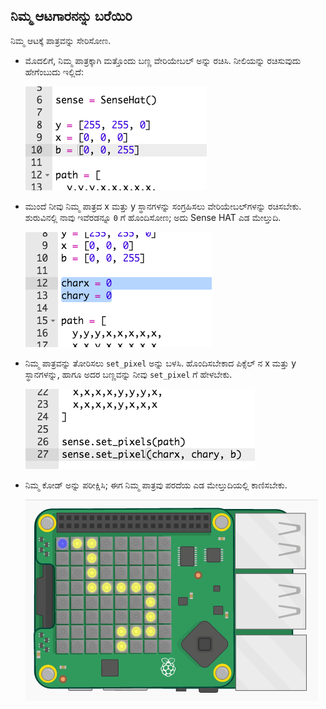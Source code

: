 ## ನಿಮ್ಮ ಆಟಗಾರನನ್ನು ಬರೆಯಿರಿ

ನಿಮ್ಮ ಆಟಕ್ಕೆ ಪಾತ್ರವನ್ನು ಸೇರಿಸೋಣ.

+ ಮೊದಲಿಗೆ, ನಿಮ್ಮ ಪಾತ್ರಕ್ಕಾಗಿ ಮತ್ತೊಂದು ಬಣ್ಣ ವೇರಿಯೇಬಲ್ ಅನ್ನು ರಚಿಸಿ. ನೀಲಿಯನ್ನು ರಚಿಸುವುದು ಹೇಗೆಂಬುದು ಇಲ್ಲಿದೆ:
    
    ![ಸ್ಕ್ರೀನ್‍ಶಾಟ್](images/tightrope-blue.png)

+ ಮುಂದೆ ನೀವು ನಿಮ್ಮ ಪಾತ್ರದ x ಮತ್ತು y ಸ್ಥಾನಗಳನ್ನು ಸಂಗ್ರಹಿಸಲು ವೇರಿಯೇಬಲ್‌ಗಳನ್ನು ರಚಿಸಬೇಕು. ಶುರುವಿನಲ್ಲಿ ನಾವು ಇವೆರಡನ್ನೂ `0` ಗೆ ಹೊಂದಿಸೋಣ; ಅದು Sense HAT ಎಡ ಮೇಲ್ತುದಿ.
    
    ![ಸ್ಕ್ರೀನ್‍ಶಾಟ್](images/tightrope-xy.png)

+ ನಿಮ್ಮ ಪಾತ್ರವನ್ನು ತೋರಿಸಲು `set_pixel` ಅನ್ನು ಬಳಸಿ. ಹೊಂದಿಸಬೇಕಾದ ಪಿಕ್ಸೆಲ್ ನ x ಮತ್ತು y ಸ್ಥಾನಗಳನ್ನು, ಹಾಗೂ ಅದರ ಬಣ್ಣವನ್ನು ನೀವು `set_pixel` ಗೆ ಹೇಳಬೇಕು.
    
    ![ಸ್ಕ್ರೀನ್‍ಶಾಟ್](images/tightrope-set-pixel.png)

+ ನಿಮ್ಮ ಕೋಡ್ ಅನ್ನು ಪರೀಕ್ಷಿಸಿ; ಈಗ ನಿಮ್ಮ ಪಾತ್ರವು ಪರದೆಯ ಎಡ ಮೇಲ್ತುದಿಯಲ್ಲಿ ಕಾಣಿಸಬೇಕು.
    
    ![ಸ್ಕ್ರೀನ್‍ಶಾಟ್](images/tightrope-final.png)